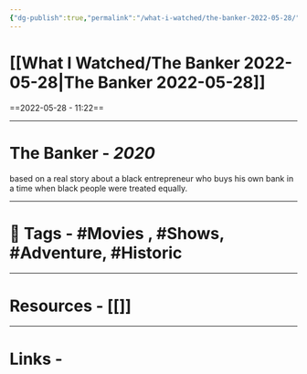 ```yaml
---
{"dg-publish":true,"permalink":"/what-i-watched/the-banker-2022-05-28/","dgPassFrontmatter":true,"noteIcon":"1","created":"2023-11-14T21:08:39.635+05:30","updated":"2023-12-12T23:36:19.239+05:30"}
---
```


# [[What I Watched/The Banker 2022-05-28\|The Banker 2022-05-28]]
==2022-05-28 - 11:22==

---
# The Banker - *2020*
based on a real story about a black entrepreneur who buys his own bank in a time when black people were treated equally.

---
# 🧶 Tags - #Movies , #Shows, #Adventure, #Historic

---
# Resources - [[]]
---
# Links -
